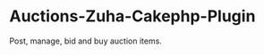 Auctions-Zuha-Cakephp-Plugin
============================

Post, manage, bid and buy auction items. 
